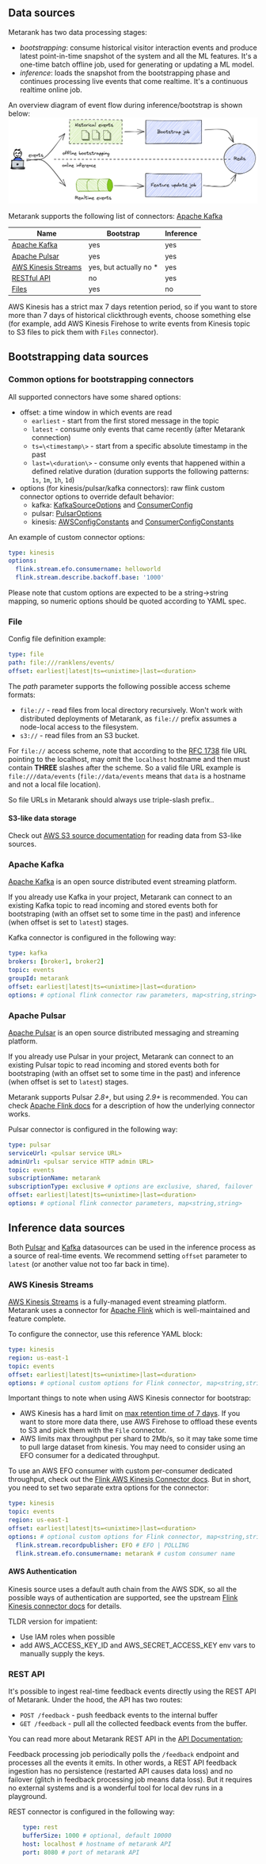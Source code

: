 ## Data sources

Metarank has two data processing stages:
* *bootstrapping*: consume historical visitor interaction events and produce latest point-in-time snapshot of the system 
and all the ML features. It's a one-time batch offline job, used for generating or updating a ML model.
* *inference*: loads the snapshot from the bootstrapping phase and continues processing live events that come realtime. It's
a continuous realtime online job.

An overview diagram of event flow during inference/bootstrap is shown below:
![bootstrap and inference event flow](img/connectors.png)

Metarank supports the following list of connectors:
[Apache Kafka](data-sources.md#)

| Name                                                       | Bootstrap              | Inference |
|------------------------------------------------------------|------------------------|-----------|
| [Apache Kafka](data-sources.md#apache-kafka)               | yes                    | yes       |
| [Apache Pulsar](data-sources.md#apache-pulsar)             | yes                    | yes       |
| [AWS Kinesis Streams](data-sources.md#aws-kinesis-streams) | yes, but actually no * | yes       |
| [RESTful API](data-sources.md#rest-api)                    | no                     | yes       |
| [Files](data-sources.md#files)                             | yes                    | no        |

AWS Kinesis has a strict max 7 days retention period, so if you want to store more than 7
days of historical clickthrough events, choose something else (for example, add AWS 
Kinesis Firehose to write events from Kinesis topic to S3 files to pick them with `Files` 
connector).

## Bootstrapping data sources

### Common options for bootstrapping connectors

All supported connectors have some shared options:
* offset: a time window in which events are read
  * `earliest` - start from the first stored message in the topic
  * `latest` - consume only events that came recently (after Metarank connection)
  * `ts=\<timestamp\>` - start from a specific absolute timestamp in the past
  * `last=\<duration\>` - consume only events that happened within a defined relative duration (duration supports the
  following patterns: `1s`, `1m`, `1h`, `1d`)
* options (for kinesis/pulsar/kafka connectors): raw flink custom connector options to override default behavior:
  * kafka: [KafkaSourceOptions](https://github.com/apache/flink/blob/master/flink-connectors/flink-connector-kafka/src/main/java/org/apache/flink/connector/kafka/source/KafkaSourceOptions.java)
  and [ConsumerConfig](https://kafka.apache.org/24/javadoc/org/apache/kafka/clients/consumer/ConsumerConfig.html)
  * pulsar: [PulsarOptions](https://nightlies.apache.org/flink/flink-docs-master/docs/connectors/datastream/pulsar/#source-configurable-options)
  * kinesis: [AWSConfigConstants](https://github.com/apache/flink/blob/master/flink-connectors/flink-connector-aws-base/src/main/java/org/apache/flink/connector/aws/config/AWSConfigConstants.java) and
  [ConsumerConfigConstants](https://github.com/apache/flink/blob/master/flink-connectors/flink-connector-kinesis/src/main/java/org/apache/flink/streaming/connectors/kinesis/config/ConsumerConfigConstants.java)

An example of custom connector options:
```yaml
type: kinesis
options:
  flink.stream.efo.consumername: helloworld
  flink.stream.describe.backoff.base: '1000'
```

Please note that custom options are expected to be a string->string mapping, so numeric
options should be quoted according to YAML spec.

### File

Config file definition example:
```yaml
type: file
path: file:///ranklens/events/
offset: earliest|latest|ts=<unixtime>|last=<duration>
```

The *path* parameter supports the following possible access scheme formats:
* `file://` - read files from local directory recursively. Won't work with distributed deployments of Metarank, as 
`file://` prefix assumes a node-local access to the filesystem.
* `s3://` - read files from an S3 bucket.

For `file://` access scheme, note that according to the [RFC 1738](https://www.ietf.org/rfc/rfc1738.txt) file URL 
pointing to the localhost, may omit the `localhost` hostname and then must contain **THREE** slashes after the scheme. 
So a valid file URL example is `file:///data/events` (`file://data/events` means that `data` is a hostname and not a local file location).

So file URLs in Metarank should always use triple-slash prefix..

#### S3-like data storage
Check out [AWS S3 source documentation](deploy/aws-s3.md) for reading data from S3-like sources.


### Apache Kafka

[Apache Kafka](https://kafka.apache.org/) is an open source distributed event streaming platform. 

If you already use Kafka in your project, Metarank can connect to an existing Kafka topic to read incoming and stored events both for bootstraping (with an offset set to some time in the past)
and inference (when offset is set to `latest`) stages.

Kafka connector is configured in the following way:

```yaml
type: kafka
brokers: [broker1, broker2]
topic: events
groupId: metarank
offset: earliest|latest|ts=<unixtime>|last=<duration>
options: # optional flink connector raw parameters, map<string,string>
```

### Apache Pulsar

[Apache Pulsar](https://pulsar.apache.org/) is an open source distributed messaging and streaming platform.

If you already use Pulsar in your project, Metarank can connect to an existing Pulsar topic to read incoming and stored events both for bootstraping (with an offset set to some time in the past)
and inference (when offset is set to `latest`) stages.

Metarank supports Pulsar *2.8+*, but using *2.9+* is recommended. You can check [Apache Flink docs](https://nightlies.apache.org/flink/flink-docs-master/docs/connectors/datastream/pulsar/)
for a description of how the underlying connector works.

Pulsar connector is configured in the following way:
```yaml
type: pulsar
serviceUrl: <pulsar service URL>
adminUrl: <pulsar service HTTP admin URL>
topic: events
subscriptionName: metarank
subscriptionType: exclusive # options are exclusive, shared, failover
offset: earliest|latest|ts=<unixtime>|last=<duration>
options: # optional flink connector parameters, map<string,string>
```

## Inference data sources

Both [Pulsar](#apache-pulsar) and [Kafka](#apache-kafka) datasources can be used in the inference process as a source of real-time events. 
We recommend setting `offset` parameter to `latest` (or another value not too far back in time).

### AWS Kinesis Streams

[AWS Kinesis Streams](https://aws.amazon.com/kinesis/) is a fully-managed event streaming platform.
Metarank uses a connector for [Apache Flink](https://flink.apache.org) which is well-maintained and
feature complete.

To configure the connector, use this reference YAML block:
```yaml
type: kinesis
region: us-east-1
topic: events
offset: earliest|latest|ts=<unixtime>|last=<duration>
options: # optional custom options for Flink connector, map<string,string>
```

Important things to note when using AWS Kinesis connector for bootstrap:
* AWS Kinesis has a hard limit on [max retention time of 7 days](https://docs.aws.amazon.com/streams/latest/dev/service-sizes-and-limits.html).
If you want to store more data there, use AWS Firehose to offload these events to S3 and pick them with the `File` connector.
* AWS limits max throughput per shard to 2Mb/s, so it may take some time to pull large dataset
from kinesis. You may need to consider using an EFO consumer for a dedicated throughput.

To use an AWS EFO consumer with custom per-consumer dedicated throughput, check out the
[Flink AWS Kinesis Connector docs](https://nightlies.apache.org/flink/flink-docs-master/docs/connectors/datastream/kinesis/#using-enhanced-fan-out).
But in short, you need to set two separate extra options for the connector:
```yaml
type: kinesis
topic: events
region: us-east-1
offset: earliest|latest|ts=<unixtime>|last=<duration>
options: # optional custom options for Flink connector, map<string,string>
  flink.stream.recordpublisher: EFO # EFO | POLLING
  flink.stream.efo.consumername: metarank # custom consumer name 
```

#### AWS Authentication

Kinesis source uses a default auth chain from the AWS SDK, so all the possible ways of
authentication are supported, see the upstream [Flink Kinesis connector docs](https://nightlies.apache.org/flink/flink-docs-master/docs/connectors/datastream/kinesis/)
for details.

TLDR version for impatient:
* Use IAM roles when possible
* add AWS_ACCESS_KEY_ID and AWS_SECRET_ACCESS_KEY env vars to manually supply the keys.

### REST API

It's possible to ingest real-time feedback events directly using the REST API of Metarank. Under the hood, the API has 
two routes:
* `POST /feedback` - push feedback events to the internal buffer
* `GET /feedback` - pull all the collected feedback events from the buffer.

You can read more about Metarank REST API in the [API Documentation](api_schema.md);

Feedback processing job periodically polls the `/feedback` endpoint and processes all the events it emits. In other words, 
a REST API feedback ingestion has no persistence (restarted API causes data loss) and no failover (glitch in feedback processing
job means data loss). But it requires no external systems and is a wonderful tool for local dev runs in a playground.

REST connector is configured in the following way:
```yaml
    type: rest
    bufferSize: 1000 # optional, default 10000
    host: localhost # hostname of metarank API
    port: 8080 # port of metarank API
```

